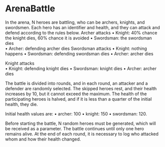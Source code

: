 # ArenaBattle

In the arena, N heroes are battling, who can be archers, knights, and swordsmen. Each hero has an identifier and health, and they can attack and defend according to the rules below.
Archer attacks 
•	Knight: 40% chance the knight dies, 60% chance it is avoided 
•	Swordsman: the swordsman dies  
•	Archer: defending archer dies
Swordsman attacks
•	Knight: nothing happens 
•	Swordsman: defending swordsman dies
•	 Archer: archer dies

Knight attacks   
•	Knight: defending knight dies 
•	Swordsman: knight dies 
•	Archer: archer dies

The battle is divided into rounds, and in each round, an attacker and a defender are randomly selected.
The skipped heroes rest, and their health increases by 10, but it cannot exceed the maximum. The health of the participating heroes is halved, and if it is less than a quarter of the initial health, they die.

Initial health values are:
•	archer:  100
•	knight: 150
•	swordsman: 120.

Before starting the battle, N random heroes must be generated, which will be received as a parameter. The battle continues until only one hero remains alive. At the end of each round, it is necessary to log who attacked whom and how their health changed.

